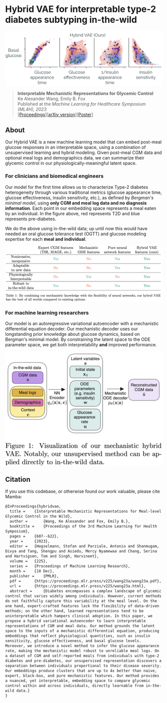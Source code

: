# Hybrid VAE for interpretable type-2 diabetes subtyping in-the-wild

![](assets/embedding.png)

> **Interpretable Mechanistic Representations for Glycemic Control**\
> Ke Alexander Wang, Emily B. Fox \
> Published at the *Machine Learning for Healthcare Symposium (ML4H), 2023*\
> [[Proceedings](https://proceedings.mlr.press/v225/wang23a.html)][[arXiv version](https://arxiv.org/abs/2312.03344)][[Poster](./assets/poster.pdf)]

## About

Our Hybrid VAE is a new machine learning model that can embed post-meal glucose responses in an interpretable space, using a combination of unsupervised learning and hybrid modeling. Given post-meal CGM data and optional meal logs and demographics data, we can summarize their glycemic control in our physiologically-meaningful latent space.

### For clinicians and biomedical engineers
Our model for the first time allows us to characterize Type-2 diabetes heterogeneity through various traditional metrics (glucose appearance time, glucose effectiveness, insulin sensitivity, etc.), as defined by *Bergman's minimal model*, using **only CGM and meal log data and no diagnosis information**. Each point in our embedding space represents a meal eaten by an individual. In the figure above, red represents T2D and blue represents pre-diabetes.

We do the above using in-the-wild data; up until now this would have needed an oral glucose tolerance test (OGTT) and glucose modeling expertise for each **meal and individual**.

![](assets/comparisons.png)

### For machine learning researchers
Our model is an autoregressive variational autoencoder with a mechanistic differential equation decoder.
Our mechanistic decoder uses our longstanding prior knowledge about glucose dynamics, based on Bergman's minimal model. By constraining the latent space to the ODE parameter space, we get both interpretability **and** improved performance.

![](assets/model_figure.png)

## Citation

If you use this codebase, or otherwise found our work valuable, please cite Mamba:
```
@InProceedings{hybridvae,
  title = 	 {Interpretable Mechanistic Representations for Meal-level Glycemic Control in the Wild},
  author =       {Wang, Ke Alexander and Fox, Emily B.},
  booktitle = 	 {Proceedings of the 3rd Machine Learning for Health Symposium},
  pages = 	 {607--622},
  year = 	 {2023},
  editor = 	 {Hegselmann, Stefan and Parziale, Antonio and Shanmugam, Divya and Tang, Shengpu and Asiedu, Mercy Nyamewaa and Chang, Serina and Hartvigsen, Tom and Singh, Harvineet},
  volume = 	 {225},
  series = 	 {Proceedings of Machine Learning Research},
  month = 	 {10 Dec},
  publisher =    {PMLR},
  pdf = 	 {https://proceedings.mlr.press/v225/wang23a/wang23a.pdf},
  url = 	 {https://proceedings.mlr.press/v225/wang23a.html},
  abstract = 	 {Diabetes encompasses a complex landscape of glycemic control that varies widely among individuals. However, current methods do not faithfully capture this variability at the meal level. On the one hand, expert-crafted features lack the flexibility of data-driven methods; on the other hand, learned representations tend to be uninterpretable which hampers clinical adoption. In this paper, we propose a hybrid variational autoencoder to learn interpretable representations of CGM and meal data. Our method grounds the latent space to the inputs of a mechanistic differential equation, producing embeddings that reflect physiological quantities, such as insulin sensitivity, glucose effectiveness, and basal glucose levels. Moreover, we introduce a novel method to infer the glucose appearance rate, making the mechanistic model robust to unreliable meal logs. On a dataset of CGM and self-reported meals from individuals with type-2 diabetes and pre-diabetes, our unsupervised representation discovers a separation between individuals proportional to their disease severity. Our embeddings produce clusters that are up to 4x better than naive, expert, black-box, and pure mechanistic features. Our method provides a nuanced, yet interpretable, embedding space to compare glycemic control within and across individuals, directly learnable from in-the-wild data.}
}
```
